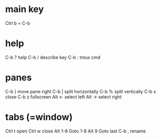 # main key
Ctrl b = C-b

# help
C-b ?       help
C-b /       describe key
C-b :       tmux cmd

# panes
C-b }	    move pane right
C-b |	    split horizontally
C-b %	    split vertically
C-b x       close
C-b z       fullscreen
Alt ←      select left
Alt →      select right

# tabs (=window)
Ctrl t      open
Ctrl w      close
Alt 1-8     Goto 1-8
Alt 9       Goto last
C-b ,	    rename

